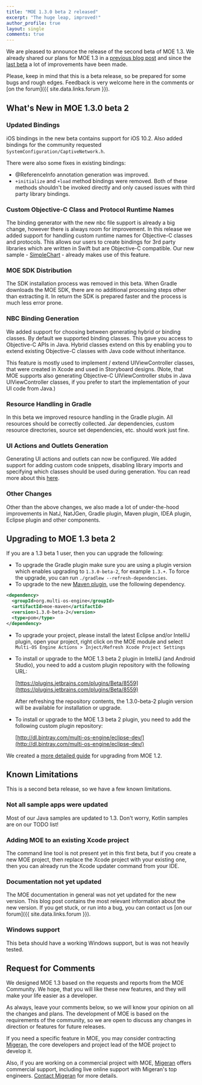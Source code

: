 ```yaml
---
title: "MOE 1.3.0 beta 2 released"
excerpt: "The huge leap, improved!"
author_profile: true
layout: single
comments: true
---
```


We are pleased to announce the release of the second beta of MOE 1.3. We already shared our plans for MOE 1.3 in a [previous blog post](/blog/2016-12-05-plans-for-moe-1.3/) and since the [last beta](/blog/2016-12-16-moe-1.3.0-beta-1-released/) a lot of improvements have been made.

Please, keep in mind that this is a beta release, so be prepared for some bugs and rough edges. Feedback is very welcome here in the comments or [on the forum]({{ site.data.links.forum }}).

## What's New in MOE 1.3.0 beta 2

### Updated Bindings

iOS bindings in the new beta contains support for iOS 10.2. Also added bindings for the community requested `SystemConfiguration/CaptiveNetwork.h`.

There were also some fixes in existing bindings:

- @ReferenceInfo annotation generation was improved.
- `+initialize` and `+load` method bindings were removed. Both of these methods shouldn't be invoked directly and only caused issues with third party library bindings.

### Custom Objective-C Class and Protocol Runtime Names

The binding generator with the new nbc file support is already a big change, however there is always room for improvement. In this release we added support for handling custom runtime names for Objective-C classes and protocols. This allows our users to create bindings for 3rd party libraries which are written in Swift but are Objective-C compatible. Our new sample - [SimpleChart](https://github.com/multi-os-engine/moe-samples-java/tree/master/SimpleChart) - already makes use of this feature.

### MOE SDK Distribution

The SDK installation process was removed in this beta. When Gradle downloads the MOE SDK, there are no additional processing steps other than extracting it. In return the SDK is prepared faster and the process is much less error prone.

### NBC Binding Generation

We added support for choosing between generating hybrid or binding classes. By default we supported binding classes. This gave you access to Objective-C APIs in Java. Hybrid classes extend on this by enabling you to extend existing Objective-C classes with Java code without inheritance.

This feature is mostly used to implement / extend UIViewController classes, that were created in Xcode and used in Storyboard designs. (Note, that MOE supports also generating Objective-C UIViewController stubs in Java UIViewController classes, if you prefer to start the implementation of your UI code from Java.)

### Resource Handling in Gradle

In this beta we improved resource handling in the Gradle plugin. All resources should be correctly collected. Jar dependencies, custom resource directories, source set dependencies, etc. should work just fine.

### UI Actions and Outlets Generation

Generating UI actions and outlets can now be configured. We added support for adding custom code snippets, disabling library imports and specifying which classes should be used during generation. You can read more about this [here](https://github.com/multi-os-engine/moe-plugin-gradle#ui-actions-and-outlets).

### Other Changes

Other than the above changes, we also made a lot of under-the-hood improvements in NatJ, NatJGen, Gradle plugin, Maven plugin, IDEA plugin, Eclipse plugin and other components.

## Upgrading to MOE 1.3 beta 2

If you are a 1.3 beta 1 user, then you can upgrade the following:

- To upgrade the Gradle plugin make sure you are using a plugin version which enables upgrading to `1.3.0-beta-2`, for example `1.3.+`. To force the upgrade, you can run `./gradlew --refresh-dependencies`.
- To upgrade to the new [Maven plugin](https://bintray.com/multi-os-engine/maven-dev/moe-maven/1.3.0-beta-2), use the following dependency.

```xml
<dependency>
  <groupId>org.multi-os-engine</groupId>
  <artifactId>moe-maven</artifactId>
  <version>1.3.0-beta-2</version>
  <type>pom</type>
</dependency>
```

- To upgrade your project, please install the latest Eclipse and/or IntelliJ plugin, open your project, right click on the MOE module and select `Multi-OS Engine Actions > Inject/Refresh Xcode Project Settings`
- To install or upgrade to the MOE 1.3 beta 2 plugin in IntelliJ (and Android Studio), you need to add a custom plugin repository with the following URL:
	
	[https://plugins.jetbrains.com/plugins/Beta/8559](https://plugins.jetbrains.com/plugins/Beta/8559)
	
	After refreshing the repository contents, the 1.3.0-beta-2 plugin version will be available for installation or upgrade.
	
- To install or upgrade to the MOE 1.3 beta 2 plugin, you need to add the following custom plugin repository:
	
	[http://dl.bintray.com/multi-os-engine/eclipse-dev/](http://dl.bintray.com/multi-os-engine/eclipse-dev/)

We created a [more detailed guide](https://github.com/multi-os-engine/moe-plugin-gradle/blob/master/doc/Upgrading-to-Multi-OS-Engine-1.3.md) for upgrading from MOE 1.2.

## Known Limitations

This is a second beta release, so we have a few known limitations.

### Not all sample apps were updated

Most of our Java samples are updated to 1.3. Don't worry, Kotlin samples are on our TODO list!

### Adding MOE to an existing Xcode project

The command line tool is not present yet in this first beta, but if you create a new MOE project, then replace the Xcode project with your existing one, then you can already run the Xcode updater command from your IDE.

### Documentation not yet updated

The MOE documentation in general was not yet updated for the new version. This blog post contains the most relevant information about the new version. If you get stuck, or run into a bug, you can contact us [on our forum]({{ site.data.links.forum }}).

### Windows support

This beta should have a working Windows support, but is was not heavily tested.

## Request for Comments

 We designed MOE 1.3 based on the requests and reports from the MOE Community. We hope, that you will like these new features, and they will make your life easier as a developer.

As always, leave your comments below, so we will know your opinion on all the changes and plans. The development of MOE is based on the requirements of the community, so we are open to discuss any changes in direction or features for future releases.

If you need a specific feature in MOE, you may consider contracting  [Migeran](https://migeran.com), the core developers and project lead of the MOE project to develop it.

Also, if you are working on a commercial project with MOE, [Migeran](https://migeran.com) offers commercial support, including live online support with Migeran's top engineers. [Contact Migeran](https://migeran.com/contact/) for more details.
